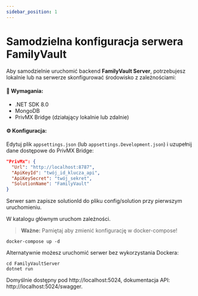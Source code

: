 ```yaml
---
sidebar_position: 1
---
```



# Samodzielna konfiguracja serwera FamilyVault

Aby samodzielnie uruchomić backend **FamilyVault Server**, potrzebujesz lokalnie lub na serwerze skonfigurować środowisko z zależnościami:

#### 🔧 Wymagania:
- .NET SDK 8.0
- MongoDB
- PrivMX Bridge (działający lokalnie lub zdalnie)

#### ⚙️ Konfiguracja:
Edytuj plik `appsettings.json` (lub `appsettings.Development.json`) i uzupełnij dane dostępowe do PrivMX Bridge:
```json
"PrivMx": {
  "Url": "http://localhost:8787",
  "ApiKeyId": "twój_id_klucza_api",
  "ApiKeySecret": "twój_sekret",
  "SolutionName": "FamilyVault"
}
```

Serwer sam zapisze solutionId do pliku config/solution przy pierwszym uruchomieniu.

W katalogu głównym uruchom zależności.
> **Ważne:** Pamiętaj aby zmienić konfigurację w docker-compose! 
```
docker-compose up -d 
```

Alternatywnie możesz uruchomić serwer bez wykorzystania Dockera:

```
cd FamilyVaultServer
dotnet run
```
Domyślnie dostępny pod http://localhost:5024, dokumentacja API: http://localhost:5024/swagger.
